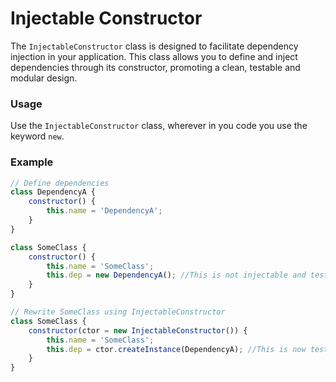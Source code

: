 # Injectable Constructor

The `InjectableConstructor` class is designed to facilitate dependency injection in your application. This class allows you to define and inject dependencies through its constructor, promoting a clean, testable and modular design.

### Usage

Use the `InjectableConstructor` class, wherever in you code you use the keyword `new`.

### Example
```javascript
// Define dependencies
class DependencyA {
    constructor() {
        this.name = 'DependencyA';
    }
}

class SomeClass {
    constructor() {
        this.name = 'SomeClass';
        this.dep = new DependencyA(); //This is not injectable and testable while writing unit test 
    }
}

// Rewrite SomeClass using InjectableConstructor
class SomeClass {
    constructor(ctor = new InjectableConstructor()) {
        this.name = 'SomeClass';
        this.dep = ctor.createInstance(DependencyA); //This is now testable cause its injected via ctor object which is passed in the constructor 
    }
}

```